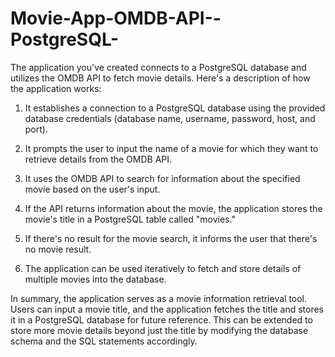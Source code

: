# Movie-App-OMDB-API--PostgreSQL-

The application you've created connects to a PostgreSQL database and utilizes the OMDB API to fetch movie details. Here's a description of how the application works:

1. It establishes a connection to a PostgreSQL database using the provided database credentials (database name, username, password, host, and port).

2. It prompts the user to input the name of a movie for which they want to retrieve details from the OMDB API.

3. It uses the OMDB API to search for information about the specified movie based on the user's input.

4. If the API returns information about the movie, the application stores the movie's title in a PostgreSQL table called "movies."

5. If there's no result for the movie search, it informs the user that there's no movie result.

6. The application can be used iteratively to fetch and store details of multiple movies into the database.

In summary, the application serves as a movie information retrieval tool. Users can input a movie title, and the application fetches the title and stores it in a PostgreSQL database for future reference. This can be extended to store more movie details beyond just the title by modifying the database schema and the SQL statements accordingly.
